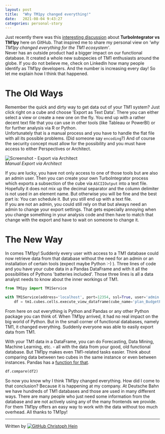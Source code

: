 ```yaml
---
layout: post
title:  "Why TM1py changed everything!"
date:   2021-08-04 9:43:27
categories: personal-story
---
```


Just recently there was this [interesting discussion](https://github.com/cubewise-code/tm1py/issues/573) about **TurboIntegrator vs TM1py** here on GitHub. That inspired me to share my personal view on *'why TM1py changed everything for the TM1 ecosystem'*.  
Never has an outside product had a bigger impact on our functional database. It created a whole new subspecies of TM1 enthusiasts around the globe. If you do not believe me, check on LinkedIn how many people identify as TM1py developers. And the number is increasing every day!  So let me explain how I think that happened.

The Old Ways
=====

Remember the quick and dirty way to get data out of your TM1 system? Just click right on a cube and choose 'Export as Text Data'. There you can either select a view or create a new one on the fly. You end up with a rather decent text file that you can use in other tools (like Tableau or PowerBI) or for further analysis via R or Python.  
Unfortunately that is a manual process and you have to handle the flat file with all its possible problems. (Did someone say `encoding`?) And of course the security concept must allow for the possibility and you must have access to either Perspectives or Architect. 

![Screenshot - Export via Architect](https://github.com/cubewise-code/tm1py-tales/blob/master/_images/2021-08-04-why-tm1py-changed-everything_01.png?raw=true)  
*Manual Export via Architect*

If you are lucky, you have not only access to one of those tools but are also an admin user. Then you can create your own TurboIntegrator process which exports a subsection of the cube via `ASCIIOutput` into a text file. Hopefully it does not mix up the decimal separator and the column delimiter is not used in an element name. But otherwise you will be fine and the best part is: You can schedule it. But you still end up with a text file.  
If you are not an admin, you could still rely on that but always need an admin to change your export settings. That gets especially annoying when you change something in your analysis code and then have to match that change with the export and have to wait on someone to change it.

The New Way
=====

In comes TM1py! Suddenly every user with access to a TM1 database could now retrieve data from that database without the need for an admin or an installation of certain tools (expect maybe Python :-) ). Three lines of code and you have your cube data in a Pandas DataFrame and with it all the possibilities of Pythons 'batteries included'. Those three lines is all a data analyst needs to know about the inner workings of TM1. 

``` python
from TM1py import TM1Service

with TM1Service(address='localhost', port=12354, ssl=True, user='admin', password='apple') as tm1:
    df = tm1.cubes.cells.execute_view_dataframe(cube_name='plan_BudgetPlan', view_name='Default')

```
From here on out everything is Python and Pandas or any other Python package you can think of. 
When TM1py arrived, it had no real impact on the big world of Python. But in the small corner of functional databases, namely TM1, it changed everything. Suddenly everyone was able to easily export data from TM1.  

With your TM1 data in a DataFrame, you can do Forecasting, Data Mining, Machine Learning, etc. - all with the data from your good, old functional database. But TM1py makes even TM1-related tasks easier. Think about comparing data between two cubes in the same instance or even between instances. Pandas has a [function for that](https://pandas.pydata.org/pandas-docs/stable/reference/api/pandas.DataFrame.compare.html).
``` python
df.compare(df2)
```

So now you know why I think TM1py changed everything. How did I come to that conclusion? Because it is happening at my company. At Deutsche Bahn we have hundreds of TM1 databases and those are used in many different ways. There are many people who just need some information from the database and are not actively using any of the many frontends we provide. For them TM1py offers an easy way to work with the data without too much overhead.  All thanks to TM1py!



_____

Written by [![GitHub](https://i.stack.imgur.com/tskMh.png) Christoph Hein](https://github.com/scrumthing)
